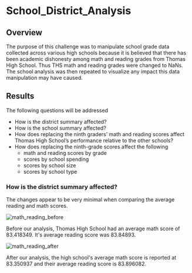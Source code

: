# School_District_Analysis
## Overview
The purpose of this challenge was to manipulate school grade data collected across various high schools because it is believed that there has been academic dishonesty among math and reading grades from Thomas High School. Thus THS math and reading grades were changed to NaNs. The school analysis was then repeated to visualize any impact this data manipulation may have caused.
## Results
The following questions will be addressed
- How is the district summary affected?
- How is the school summary affected?
- How does replacing the ninth graders’ math and reading scores affect Thomas High School’s performance relative to the other schools?
- How does replacing the ninth-grade scores affect the following
  -  math and reading scores by grade
  -  scores by school spending
  -  scores by school size
  -  scores by school type
### How is the district summary affected?
   The changes appear to be very minimal when comparing the average reading and math scores. 
   
![math_reading_before](https://user-images.githubusercontent.com/82029390/118406862-d8bd0200-b64b-11eb-9404-03c8d41a7ae9.png)

Before our analysis, Thomas High School had an average math score of 83.418349. It's average reading score was 83.84893.


![math_reading_after](https://user-images.githubusercontent.com/82029390/118406920-2f2a4080-b64c-11eb-9877-2b3f9c93c5f3.png)

After our analysis, the high school's average math score is reported at 83.350937 and their average reading score is 83.896082.


